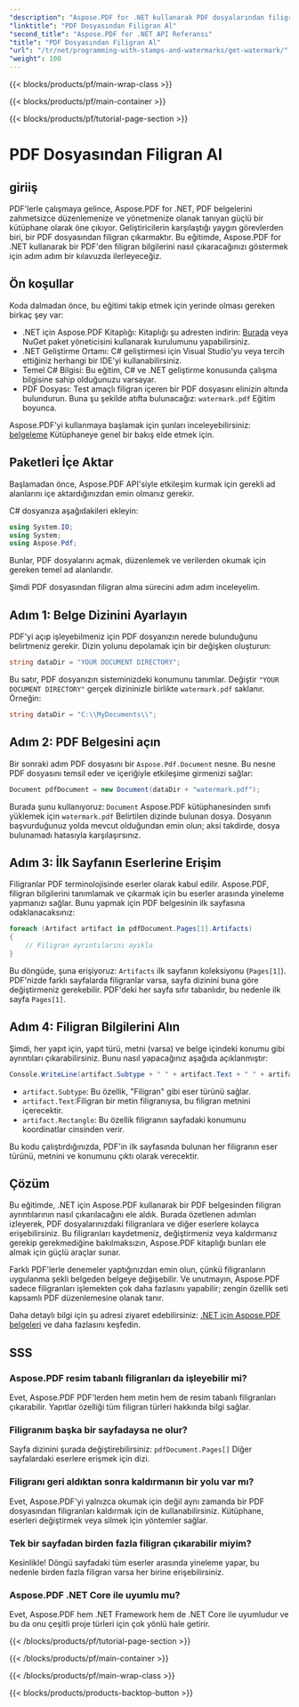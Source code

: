 ```yaml
---
"description": "Aspose.PDF for .NET kullanarak PDF dosyalarından filigranların nasıl çıkarılacağını adım adım bir kılavuzla öğrenin. Filigran çıkarma için ayrıntılı eğitim."
"linktitle": "PDF Dosyasından Filigran Al"
"second_title": "Aspose.PDF for .NET API Referansı"
"title": "PDF Dosyasından Filigran Al"
"url": "/tr/net/programming-with-stamps-and-watermarks/get-watermark/"
"weight": 100
---
```


{{< blocks/products/pf/main-wrap-class >}}

{{< blocks/products/pf/main-container >}}

{{< blocks/products/pf/tutorial-page-section >}}

# PDF Dosyasından Filigran Al

## giriiş

PDF'lerle çalışmaya gelince, Aspose.PDF for .NET, PDF belgelerini zahmetsizce düzenlemenize ve yönetmenize olanak tanıyan güçlü bir kütüphane olarak öne çıkıyor. Geliştiricilerin karşılaştığı yaygın görevlerden biri, bir PDF dosyasından filigran çıkarmaktır. Bu eğitimde, Aspose.PDF for .NET kullanarak bir PDF'den filigran bilgilerini nasıl çıkaracağınızı göstermek için adım adım bir kılavuzda ilerleyeceğiz.

## Ön koşullar

Koda dalmadan önce, bu eğitimi takip etmek için yerinde olması gereken birkaç şey var:

- .NET için Aspose.PDF Kitaplığı: Kitaplığı şu adresten indirin: [Burada](https://releases.aspose.com/pdf/net/) veya NuGet paket yöneticisini kullanarak kurulumunu yapabilirsiniz.
- .NET Geliştirme Ortamı: C# geliştirmesi için Visual Studio'yu veya tercih ettiğiniz herhangi bir IDE'yi kullanabilirsiniz.
- Temel C# Bilgisi: Bu eğitim, C# ve .NET geliştirme konusunda çalışma bilgisine sahip olduğunuzu varsayar.
- PDF Dosyası: Test amaçlı filigran içeren bir PDF dosyasını elinizin altında bulundurun. Buna şu şekilde atıfta bulunacağız: `watermark.pdf` Eğitim boyunca.

Aspose.PDF'yi kullanmaya başlamak için şunları inceleyebilirsiniz: [belgeleme](https://reference.aspose.com/pdf/net/) Kütüphaneye genel bir bakış elde etmek için.

## Paketleri İçe Aktar

Başlamadan önce, Aspose.PDF API'siyle etkileşim kurmak için gerekli ad alanlarını içe aktardığınızdan emin olmanız gerekir. 

C# dosyanıza aşağıdakileri ekleyin:

```csharp
using System.IO;
using System;
using Aspose.Pdf;
```

Bunlar, PDF dosyalarını açmak, düzenlemek ve verilerden okumak için gereken temel ad alanlarıdır.

Şimdi PDF dosyasından filigran alma sürecini adım adım inceleyelim.

## Adım 1: Belge Dizinini Ayarlayın

PDF'yi açıp işleyebilmeniz için PDF dosyanızın nerede bulunduğunu belirtmeniz gerekir. Dizin yolunu depolamak için bir değişken oluşturun:

```csharp
string dataDir = "YOUR DOCUMENT DIRECTORY";
```

Bu satır, PDF dosyanızın sisteminizdeki konumunu tanımlar. Değiştir `"YOUR DOCUMENT DIRECTORY"` gerçek dizininizle birlikte `watermark.pdf` saklanır. Örneğin:

```csharp
string dataDir = "C:\\MyDocuments\\";
```

## Adım 2: PDF Belgesini açın

Bir sonraki adım PDF dosyasını bir `Aspose.Pdf.Document` nesne. Bu nesne PDF dosyasını temsil eder ve içeriğiyle etkileşime girmenizi sağlar:

```csharp
Document pdfDocument = new Document(dataDir + "watermark.pdf");
```

Burada şunu kullanıyoruz: `Document` Aspose.PDF kütüphanesinden sınıfı yüklemek için `watermark.pdf` Belirtilen dizinde bulunan dosya. Dosyanın başvurduğunuz yolda mevcut olduğundan emin olun; aksi takdirde, dosya bulunamadı hatasıyla karşılaşırsınız.

## Adım 3: İlk Sayfanın Eserlerine Erişim

Filigranlar PDF terminolojisinde eserler olarak kabul edilir. Aspose.PDF, filigran bilgilerini tanımlamak ve çıkarmak için bu eserler arasında yineleme yapmanızı sağlar. Bunu yapmak için PDF belgesinin ilk sayfasına odaklanacaksınız:

```csharp
foreach (Artifact artifact in pdfDocument.Pages[1].Artifacts)
{
    // Filigran ayrıntılarını ayıkla
}
```

Bu döngüde, şuna erişiyoruz: `Artifacts` ilk sayfanın koleksiyonu (`Pages[1]`). PDF'nizde farklı sayfalarda filigranlar varsa, sayfa dizinini buna göre değiştirmeniz gerekebilir. PDF'deki her sayfa sıfır tabanlıdır, bu nedenle ilk sayfa `Pages[1]`.

## Adım 4: Filigran Bilgilerini Alın

Şimdi, her yapıt için, yapıt türü, metni (varsa) ve belge içindeki konumu gibi ayrıntıları çıkarabilirsiniz. Bunu nasıl yapacağınız aşağıda açıklanmıştır:

```csharp
Console.WriteLine(artifact.Subtype + " " + artifact.Text + " " + artifact.Rectangle);
```

- `artifact.Subtype`: Bu özellik, "Filigran" gibi eser türünü sağlar.
- `artifact.Text`:Filigran bir metin filigranıysa, bu filigran metnini içerecektir.
- `artifact.Rectangle`: Bu özellik filigranın sayfadaki konumunu koordinatlar cinsinden verir.

Bu kodu çalıştırdığınızda, PDF'in ilk sayfasında bulunan her filigranın eser türünü, metnini ve konumunu çıktı olarak verecektir.

## Çözüm

Bu eğitimde, .NET için Aspose.PDF kullanarak bir PDF belgesinden filigran ayrıntılarının nasıl çıkarılacağını ele aldık. Burada özetlenen adımları izleyerek, PDF dosyalarınızdaki filigranlara ve diğer eserlere kolayca erişebilirsiniz. Bu filigranları kaydetmeniz, değiştirmeniz veya kaldırmanız gerekip gerekmediğine bakılmaksızın, Aspose.PDF kitaplığı bunları ele almak için güçlü araçlar sunar.

Farklı PDF'lerle denemeler yaptığınızdan emin olun, çünkü filigranların uygulanma şekli belgeden belgeye değişebilir. Ve unutmayın, Aspose.PDF sadece filigranları işlemekten çok daha fazlasını yapabilir; zengin özellik seti kapsamlı PDF düzenlemesine olanak tanır.

Daha detaylı bilgi için şu adresi ziyaret edebilirsiniz: [.NET için Aspose.PDF belgeleri](https://reference.aspose.com/pdf/net/) ve daha fazlasını keşfedin.

## SSS

### Aspose.PDF resim tabanlı filigranları da işleyebilir mi?
Evet, Aspose.PDF PDF'lerden hem metin hem de resim tabanlı filigranları çıkarabilir. Yapıtlar özelliği tüm filigran türleri hakkında bilgi sağlar.

### Filigranım başka bir sayfadaysa ne olur?
Sayfa dizinini şurada değiştirebilirsiniz: `pdfDocument.Pages[]` Diğer sayfalardaki eserlere erişmek için dizi.

### Filigranı geri aldıktan sonra kaldırmanın bir yolu var mı?
Evet, Aspose.PDF'yi yalnızca okumak için değil aynı zamanda bir PDF dosyasından filigranları kaldırmak için de kullanabilirsiniz. Kütüphane, eserleri değiştirmek veya silmek için yöntemler sağlar.

### Tek bir sayfadan birden fazla filigran çıkarabilir miyim?
Kesinlikle! Döngü sayfadaki tüm eserler arasında yineleme yapar, bu nedenle birden fazla filigran varsa her birine erişebilirsiniz.

### Aspose.PDF .NET Core ile uyumlu mu?
Evet, Aspose.PDF hem .NET Framework hem de .NET Core ile uyumludur ve bu da onu çeşitli proje türleri için çok yönlü hale getirir.

{{< /blocks/products/pf/tutorial-page-section >}}

{{< /blocks/products/pf/main-container >}}

{{< /blocks/products/pf/main-wrap-class >}}

{{< blocks/products/products-backtop-button >}}